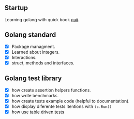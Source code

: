 ## Startup
Learning golang with quick book [quii](https://quii.gitbook.io/learn-go-with-tests/).


## Golang standard
- [x] Package managment.
- [x] Learned about integers.
- [x] Interactions.
- [x] struct, methods and interfaces.

## Golang test library
- [x] how create assertion helpers functions.
- [x] how write benchmarks.
- [x] how create tests example code (helpful to documentation).
- [X] how display diferente tests itentions with `tc.Run()`
- [x] how use [table driven tests](https://github.com/golang/go/wiki/TableDrivenTests)